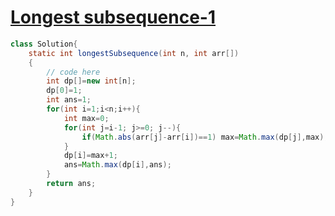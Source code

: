 # [**Longest subsequence-1**](https://practice.geeksforgeeks.org/problems/longest-subsequence-such-that-difference-between-adjacents-is-one4724/1#)

```java
class Solution{
    static int longestSubsequence(int n, int arr[])
    {
        // code here
        int dp[]=new int[n];
        dp[0]=1;
        int ans=1;
        for(int i=1;i<n;i++){
            int max=0;
            for(int j=i-1; j>=0; j--){
                if(Math.abs(arr[j]-arr[i])==1) max=Math.max(dp[j],max);
            }
            dp[i]=max+1;
            ans=Math.max(dp[i],ans);
        }
        return ans;
    }
}
```

